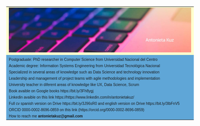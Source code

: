 
<table 
      
<tr>
   <td bgcolor="#ffffcc">
<font size=1 face="verdana, arial, helvetica">
   <img src="assets/imagen1.jpg">
</font>
   </td>
</tr>
<tr>
    <td bgcolor="#5FA6D7">
   <font face="verdana, arial, helvetica" size=1>
      Postgraduate: PhD researcher in Computer Science from Universidad Nacional del Centro
      <br> Academic degree: Information Systems Engineering from Universidad Tecnológica Nacional</br>
      Specialized in several areas of knowledge such as Data Science and technology innovation
      <br>Leadership and management of project teams with agile methodologies and implementation</br>
      University teacher in diferent areas of knowledge like UX, Data Science, Scrum
      <br>Book avaible on Google books https://bit.ly/3Fh8ygj </br>
      Linkedin avaible on this link https://https://www.linkedin.com/in/antonietakuz/
      <br>Full cv spanish version on Drive https://bit.ly/3J96sR0 and english version on Drive https://bit.ly/3lbFnV5</br>
      ORCID 0000-0002-8696-0859 on this link (https://orcid.org/0000-0002-8696-0859)
      <br>How to reach me <strong> antonietakuz@gmail.com</strong> </br>
   </font>
   </td>

</tr>
</table>





